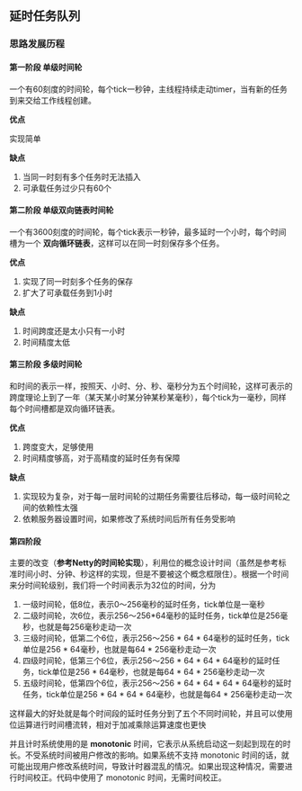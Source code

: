 ## 延时任务队列

### 思路发展历程

#### 第一阶段   单级时间轮

一个有60刻度的时间轮，每个tick一秒钟，主线程持续走动timer，当有新的任务到来交给工作线程创建。

**优点**

实现简单

**缺点**

1. 当同一时刻有多个任务时无法插入
2. 可承载任务过少只有60个

#### 第二阶段   单级双向链表时间轮

一个有3600刻度的时间轮，每个tick表示一秒钟，最多延时一个小时，每个时间槽为一个 **双向循环链表**，这样可以在同一时刻保存多个任务。

**优点**

1. 实现了同一时刻多个任务的保存
2. 扩大了可承载任务到1小时

**缺点**

1. 时间跨度还是太小只有一小时
2. 时间精度太低

#### 第三阶段   多级时间轮

和时间的表示一样，按照天、小时、分、秒、毫秒分为五个时间轮，这样可表示的跨度理论上到了一年（某天某小时某分钟某秒某毫秒），每个tick为一毫秒，同样每个时间槽都是双向循环链表。

**优点**

1. 跨度变大，足够使用
2. 时间精度够高，对于高精度的延时任务有保障

**缺点**

1. 实现较为复杂，对于每一层时间轮的过期任务需要往后移动，每一级时间轮之间的依赖性太强
2. 依赖服务器设置时间，如果修改了系统时间后所有任务受影响

#### 第四阶段   

主要的改变（**参考Netty的时间轮实现**），利用位的概念设计时间（虽然是参考标准时间小时、分钟、秒这样的实现，但是不要被这个概念框限住）。根据一个时间来分时间轮级别，我们将一个时间表示为32位的时间，分为

1. 一级时间轮，低8位，表示0～256毫秒的延时任务，tick单位是一毫秒
2. 二级时间轮，次6位，表示256～256*64毫秒的延时任务，tick单位是256毫秒，也就是每256毫秒走动一次
3. 三级时间轮，低第二个6位，表示256～256 * 64 * 64毫秒的延时任务，tick单位是256 * 64毫秒，也就是每64 * 256毫秒走动一次
4. 四级时间轮，低第三个6位，表示256～256 * 64 * 64 * 64毫秒的延时任务，tick单位是256 * 64毫秒，也就是每64 * 64 * 256毫秒走动一次
5. 五级时间轮，低第四个6位，表示256～256 * 64 * 64 * 64 * 64毫秒的延时任务，tick单位是256 * 64 * 64 * 64毫秒，也就是每64 * 256毫秒走动一次

这样最大的好处就是每个时间段的延时任务分到了五个不同时间轮，并且可以使用位运算进行时间槽流转，相对于加减乘除运算速度也更快

并且计时系统使用的是 **monotonic** 时间，它表示从系统启动这一刻起到现在的时长。不受系统时间被用户修改的影响。如果系统不支持 monotonic 时间的话，就可能出现用户修改系统时间，导致计时器混乱的情况。如果出现这种情况，需要进行时间校正。代码中使用了 monotonic 时间，无需时间校正。
